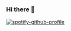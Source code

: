 ### Hi there 👋

[![spotify-github-profile](https://spotify-github-profile.vercel.app/api/view?uid=22dcwglm3hf3ocwavusfjj6fi&cover_image=true&theme=compact&show_offline=false&background_color=121212&interchange=false)](https://spotify-github-profile.vercel.app/api/view?uid=22dcwglm3hf3ocwavusfjj6fi&redirect=true)